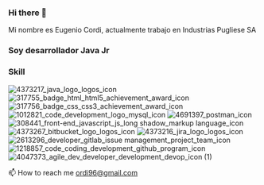 ### Hi there 👋
Mi nombre es Eugenio Cordi, actualmente trabajo en Industrias Pugliese SA
### Soy desarrollador Java Jr

### Skill

![4373217_java_logo_logos_icon](https://user-images.githubusercontent.com/36177129/131095381-1e145005-3827-467b-a491-86d55d853d81.png)
![317755_badge_html_html5_achievement_award_icon](https://user-images.githubusercontent.com/36177129/131095672-7d74e531-e155-4c46-a1e2-2f29cdefdc9e.png)
![317756_badge_css_css3_achievement_award_icon](https://user-images.githubusercontent.com/36177129/131095752-24e4bd23-41f7-4a95-90d1-8f4fe9cb9ecf.png)
![1012821_code_development_logo_mysql_icon](https://user-images.githubusercontent.com/36177129/131095999-caf78a2d-d9ee-4959-87e0-64ea05062788.png)
![4691397_postman_icon](https://user-images.githubusercontent.com/36177129/131096255-b1e10a05-0eb3-4ccc-ac5a-d794668905a3.png)
![308441_front-end_javascript_js_long shadow_markup language_icon](https://user-images.githubusercontent.com/36177129/131096367-a94c8307-06ab-49a6-8fe7-9649cf1caced.png)
![4373267_bitbucket_logo_logos_icon](https://user-images.githubusercontent.com/36177129/131097048-d4eee6e5-c160-4209-ac94-65378fbd423a.png)
![4373216_jira_logo_logos_icon](https://user-images.githubusercontent.com/36177129/131097156-0a403695-710a-4fbf-8fb8-deb44507f7c6.png)
![2613296_developer_gitlab_issue management_project_team_icon](https://user-images.githubusercontent.com/36177129/131097453-d688240b-dc77-4e70-b572-ed8b33b7f56d.png)
![1218857_code_coding_development_github_program_icon](https://user-images.githubusercontent.com/36177129/131097635-a3962cda-b518-403b-9e2d-f2e61e18380a.png)
![4047373_agile_dev_developer_development_devop_icon (1)](https://user-images.githubusercontent.com/36177129/131097497-d13eb89f-b4a2-4f73-ab94-8e5321336e25.png)

📫 How to reach me ordi96@gmail.com

